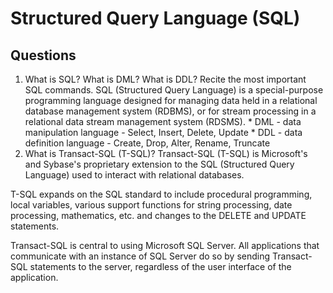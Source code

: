 # Structured Query Language (SQL)
## Questions

   1. What is SQL? What is DML? What is DDL? Recite the most important SQL commands.
   SQL (Structured Query Language) is a special-purpose programming language designed for managing 
   data held in a relational database management system (RDBMS), or for stream processing in a relational 
   data stream management system (RDSMS).
    * DML - data manipulation language - Select, Insert, Delete, Update
    * DDL - data definition language - Create, Drop, Alter, Rename, Truncate
   2. What is Transact-SQL (T-SQL)?
   Transact-SQL (T-SQL) is Microsoft's and Sybase's proprietary extension to the SQL (Structured Query Language)
   used to interact with relational databases.

   T-SQL expands on the SQL standard to include procedural programming, local variables, various support functions 
   for string processing, date processing, mathematics, etc. and changes to the DELETE and UPDATE statements.

   Transact-SQL is central to using Microsoft SQL Server. All applications that communicate with an instance of SQL Server 
   do so by sending Transact-SQL statements to the server, regardless of the user interface of the application.
   
